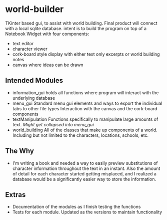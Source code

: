# world-builder  
TKinter based gui, to assist with world building. Final product will connect with a local sqlite database. intent is to build the program on top of a Notebook Widget with four components:  
- text editor
- character viewer
- cork-board style display with either text only excerpts or world building notes
- canvas where ideas can be drawn

## Intended Modules
- information_gui
	holds all functions where program will interact with the underlying database
- menu_gui
	Standard menu gui elements and ways to export the individual tabs to other file types
	Interaction with the canvas and the cork-board components
- textManipulation
	Functions specifically to manipulate large amounts of text. *Might get collapsed into menu_gui*  
- world_building
	All of the classes that make up components of a world. Including but not limited to the characters, locations, schools, etc.
	
## The Why
- I'm writing a book and needed a way to easily preview substitutions of character information throughout the text in an instant. Also the amount of detail for each character started getting misplaced, and I realized a database would be a significantly easier way to store the information. 

## Extras
- Documentation of the modules as I finish testing the functions
- Tests for each module. Updated as the versions to maintain functionality

